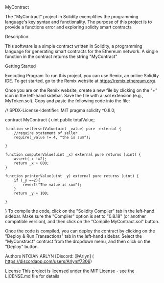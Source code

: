 MyContract

The "MyContract" project in Solidity exemplifies the programming language's key syntax and functionality. The purpose of this project is to provide a functions error and exploring solidty smart contracts

Description

This software is a simple contract written in Solidity, a programming language for generating smart contracts for the Ethereum network. A single function in the contract returns the string "MyContract"

Getting Started

Executing Program
To run this project, you can use Remix, an online Solidity IDE. To get started, go to the Remix website at https://remix.ethereum.org/.

Once you are on the Remix website, create a new file by clicking on the "+" icon in the left-hand sidebar. Save the file with a .sol extension (e.g., MyToken.sol). Copy and paste the following code into the file:

// SPDX-License-Identifier: MIT
pragma solidity ^0.8.0;

contract MyContract {
    uint public totalValue;

    
    function sellersetValue(uint _value) pure  external {
        //require statement of seller
        require(_value != 4, "the is sum");

    }

    function computerValue(uint _x) external pure returns (uint) {
        assert(_x !=2);
        return _x + 600;
    }

    function printerValue(uint _y) external pure returns (uint) {
        if (_y ==2){
            revert("The value is sum");
        }
        return _y + 100;

    }
}
To compile the code, click on the "Solidity Compiler" tab in the left-hand sidebar. Make sure the "Compiler" option is set to "0.8.18" (or another compatible version), and then click on the "Compile MyContract.sol" button.

Once the code is compiled, you can deploy the contract by clicking on the "Deploy & Run Transactions" tab in the left-hand sidebar. Select the "MyConstract" contract from the dropdown menu, and then click on the "Deploy" button.

Authors
NTCIAN ARLYN
[Discord: @Arlyn] ( https://discordapp.com/users/Arlyn#7306)

License
This project is licensed under the MIT License - see the LICENSE.md file for details
